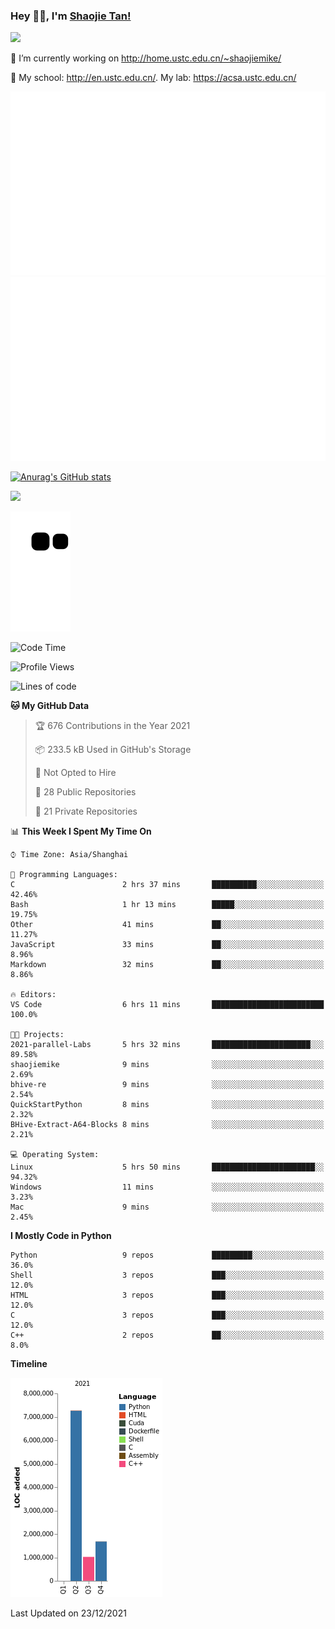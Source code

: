 

<!--
**Kirrito-k423/Kirrito-k423** is a ✨ _special_ ✨ repository because its `README.md` (this file) appears on your GitHub profile.

Here are some ideas to get you started:

- 🔭 I’m currently working on ...
- 🌱 I’m currently learning ...
- 👯 I’m looking to collaborate on ...
- 🤔 I’m looking for help with ...
- 💬 Ask me about ...
- 📫 How to reach me: ...
- 😄 Pronouns: ...
- ⚡ Fun fact: ...
-->
### Hey 👋🏽, I'm [Shaojie Tan!](http://home.ustc.edu.cn/~shaojiemike/about)

![](https://visitor-badge.glitch.me/badge?page_id=Kirrito-k423.Kirrito-k423)

🔭 I’m currently working on http://home.ustc.edu.cn/~shaojiemike/

👯 My school: http://en.ustc.edu.cn/. My lab: https://acsa.ustc.edu.cn/

![](https://github.com/Kirrito-k423/github-stats/blob/master/generated/overview.svg)
![](https://github.com/Kirrito-k423/github-stats/blob/master/generated/languages.svg)

[![Anurag's GitHub stats](https://github-readme-stats.vercel.app/api?username=Kirrito-k423&theme=flag-india&show_icons=true&hide=stars,prs,issues,contribs)](https://github.com/anuraghazra/github-readme-stats)

![](https://github-profile-summary-cards.vercel.app/api/cards/profile-details?username=Kirrito-k423&theme=vue)

![snake gif](https://github.com/Kirrito-k423/Kirrito-k423/blob/output/github-contribution-grid-snake.svg)

<!--START_SECTION:waka-->
![Code Time](http://img.shields.io/badge/Code%20Time-38%20hrs%2028%20mins-blue)

![Profile Views](http://img.shields.io/badge/Profile%20Views-10-blue)

![Lines of code](https://img.shields.io/badge/From%20Hello%20World%20I%27ve%20Written-10%20Million%20lines%20of%20code-blue)

**🐱 My GitHub Data** 

> 🏆 676 Contributions in the Year 2021
 > 
> 📦 233.5 kB Used in GitHub's Storage 
 > 
> 🚫 Not Opted to Hire
 > 
> 📜 28 Public Repositories 
 > 
> 🔑 21 Private Repositories  
 > 
📊 **This Week I Spent My Time On** 

```text
⌚︎ Time Zone: Asia/Shanghai

💬 Programming Languages: 
C                        2 hrs 37 mins       ██████████░░░░░░░░░░░░░░░   42.46% 
Bash                     1 hr 13 mins        █████░░░░░░░░░░░░░░░░░░░░   19.75% 
Other                    41 mins             ██░░░░░░░░░░░░░░░░░░░░░░░   11.27% 
JavaScript               33 mins             ██░░░░░░░░░░░░░░░░░░░░░░░   8.96% 
Markdown                 32 mins             ██░░░░░░░░░░░░░░░░░░░░░░░   8.86%

🔥 Editors: 
VS Code                  6 hrs 11 mins       █████████████████████████   100.0%

🐱‍💻 Projects: 
2021-parallel-Labs       5 hrs 32 mins       ██████████████████████░░░   89.58% 
shaojiemike              9 mins              ░░░░░░░░░░░░░░░░░░░░░░░░░   2.69% 
bhive-re                 9 mins              ░░░░░░░░░░░░░░░░░░░░░░░░░   2.54% 
QuickStartPython         8 mins              ░░░░░░░░░░░░░░░░░░░░░░░░░   2.32% 
BHive-Extract-A64-Blocks 8 mins              ░░░░░░░░░░░░░░░░░░░░░░░░░   2.21%

💻 Operating System: 
Linux                    5 hrs 50 mins       ███████████████████████░░   94.32% 
Windows                  11 mins             ░░░░░░░░░░░░░░░░░░░░░░░░░   3.23% 
Mac                      9 mins              ░░░░░░░░░░░░░░░░░░░░░░░░░   2.45%

```

**I Mostly Code in Python** 

```text
Python                   9 repos             █████████░░░░░░░░░░░░░░░░   36.0% 
Shell                    3 repos             ███░░░░░░░░░░░░░░░░░░░░░░   12.0% 
HTML                     3 repos             ███░░░░░░░░░░░░░░░░░░░░░░   12.0% 
C                        3 repos             ███░░░░░░░░░░░░░░░░░░░░░░   12.0% 
C++                      2 repos             ██░░░░░░░░░░░░░░░░░░░░░░░   8.0%

```


**Timeline**

![Chart not found](https://raw.githubusercontent.com/Kirrito-k423/Kirrito-k423/main/charts/bar_graph.png) 


 Last Updated on 23/12/2021
<!--END_SECTION:waka-->

